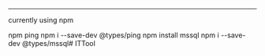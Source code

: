 -----------------------------------
currently using npm

npm ping
npm i --save-dev @types/ping
npm install mssql
npm i --save-dev @types/mssql#   I T T o o l 
 
 
